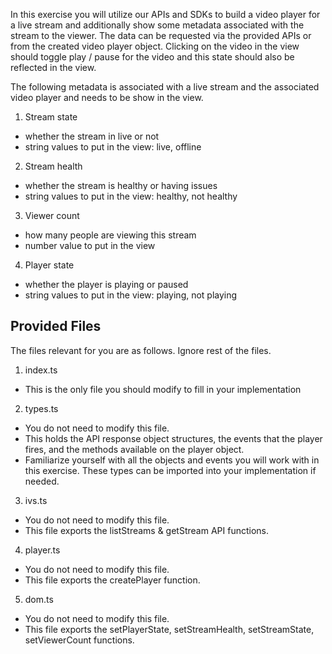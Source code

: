 In this exercise you will utilize our APIs and SDKs to build a video player for a live stream and additionally show some metadata associated with the stream to the viewer. The data can be requested via the provided APIs or from the created video player object. Clicking on the video in the view should toggle play / pause for the video and this state should also be reflected in the view.

The following metadata is associated with a live stream and the associated video player and needs to be show in the view.

1. Stream state
* whether the stream in live or not
* string values to put in the view: live, offline
2. Stream health
* whether the stream is healthy or having issues
* string values to put in the view:  healthy, not healthy
3. Viewer count
* how many people are viewing this stream
* number value to put in the view
4. Player state
* whether the player is playing or paused
* string values to put in the view:  playing, not playing


## Provided Files

The files relevant for you are as follows. Ignore rest of the files.

1. index.ts
* This is the only file you should modify to fill in your implementation
2. types.ts
* You do not need to modify this file.
* This holds the API response object structures, the events that the player fires, and the methods available on the player object.
* Familiarize yourself with all the objects and events you will work with in this exercise. These types can be imported into your implementation if needed.
3. ivs.ts
* You do not need to modify this file.
* This file exports the listStreams & getStream API functions.
4. player.ts
* You do not need to modify this file.
* This file exports the createPlayer function.
5. dom.ts
* You do not need to modify this file.
* This file exports the setPlayerState, setStreamHealth, setStreamState, setViewerCount functions.
